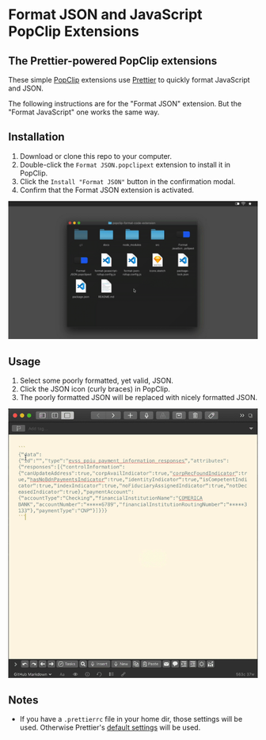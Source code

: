 # Format JSON and JavaScript PopClip Extensions

## The Prettier-powered PopClip extensions

These simple [PopClip](http://pilotmoon.com/popclip/) extensions use [Prettier](https://prettier.io) to quickly format JavaScript and JSON.

The following instructions are for the "Format JSON" extension. But the "Format JavaScript" one works the same way.

## Installation

1. Download or clone this repo to your computer.
2. Double-click the `Format JSON.popclipext` extension to install it in PopClip.
3. Click the `Install "Format JSON"` button in the confirmation modal.
4. Confirm that the Format JSON extension is activated.

![](docs/install.gif)

## Usage

1. Select some poorly formatted, yet valid, JSON.
2. Click the JSON icon (curly braces) in PopClip.
3. The poorly formatted JSON will be replaced with nicely formatted JSON.

![](docs/format.gif)

## Notes

- If you have a `.prettierrc` file in your home dir, those settings will be used. Otherwise Prettier's [default settings](https://prettier.io/docs/en/options.html) will be used.
